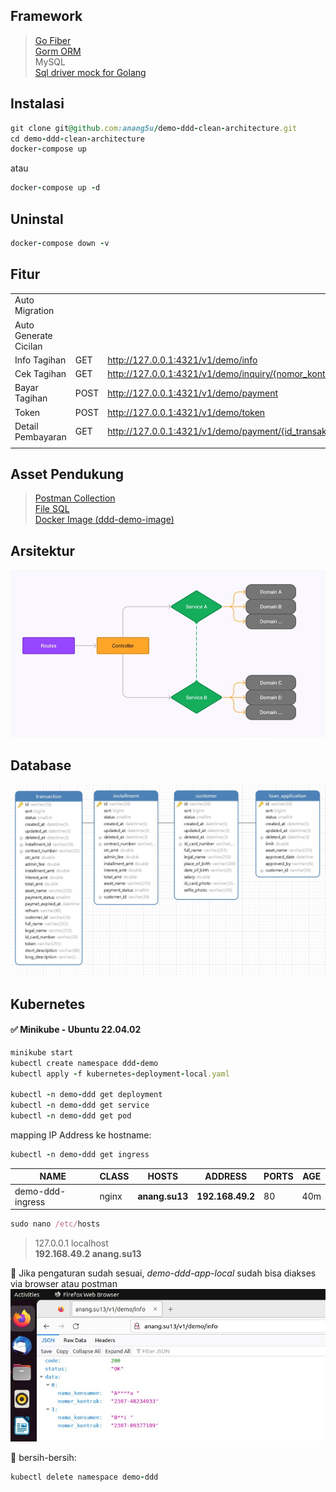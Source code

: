 ## Framework

> [Go Fiber](https://docs.gofiber.io/)\
> [Gorm ORM](https://gorm.io/docs/)\
> MySQL\
> [Sql driver mock for Golang](https://github.com/DATA-DOG/go-sqlmock)

## Instalasi

```ruby
git clone git@github.com:anang5u/demo-ddd-clean-architecture.git
cd demo-ddd-clean-architecture
docker-compose up
```

atau

```ruby
docker-compose up -d
```

## Uninstal

```ruby
docker-compose down -v
```

## Fitur

|       | | |
| ----------- | ----------- |---|
| Auto Migration  | | |
| Auto Generate Cicilan | | |
| Info Tagihan | GET| http://127.0.0.1:4321/v1/demo/info |
| Cek Tagihan| GET| http://127.0.0.1:4321/v1/demo/inquiry/{nomor_kontrak} |
| Bayar Tagihan| POST| http://127.0.0.1:4321/v1/demo/payment |
| Token| POST| http://127.0.0.1:4321/v1/demo/token |
| Detail Pembayaran| GET| http://127.0.0.1:4321/v1/demo/payment/{id_transaksi} |
|       | | |

## Asset Pendukung

> [Postman Collection](assets/DDD-Demo.postman_collection.json)\
> [File SQL](assets/db_demo.sql)\
> [Docker Image (ddd-demo-image)](https://hub.docker.com/r/anangsu13/ddd-demo-image)

## Arsitektur
![arsitektur aplikasi](assets/diagram-architecture.jpg)

## Database
![design database](assets/Database-ER-Diagram.jpg)

## Kubernetes
#### :white_check_mark:  Minikube - Ubuntu 22.04.02
```ruby
minikube start
kubectl create namespace ddd-demo
kubectl apply -f kubernetes-deployment-local.yaml

kubectl -n demo-ddd get deployment
kubectl -n demo-ddd get service
kubectl -n demo-ddd get pod
```
mapping IP Address ke hostname:
```ruby
kubectl -n demo-ddd get ingress
```
| NAME | CLASS | HOSTS | ADDRESS | PORTS | AGE |
| ---- | ----- | ----- | ------- | ----- | --- |
| demo-ddd-ingress | nginx | **anang.su13** | **192.168.49.2** | 80 | 40m |

```ruby
sudo nano /etc/hosts
```
> 127.0.0.1        localhost\
> **192.168.49.2     anang.su13**

:rocket: Jika pengaturan sudah sesuai, *demo-ddd-app-local* sudah bisa diakses via browser atau postman
![demo-ddd-app-local-kubernetes](assets/demo-ddd-app-local-kubernetes.jpg)

:bathtub: bersih-bersih:
```ruby
kubectl delete namespace demo-ddd
```
